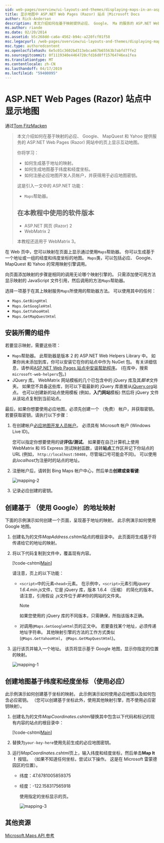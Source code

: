 ```yaml
---
uid: web-pages/overview/ui-layouts-and-themes/displaying-maps-in-an-aspnet-web-pages-site
title: 显示地图中 ASP.NET Web Pages (Razor) 站点 |Microsoft Docs
author: Rick-Anderson
description: 本文介绍如何在基于映射提供必应、 Google、 Ma 的服务的 ASP.NET Web Pages (Razor) 网站中的页面上显示互动地图...
ms.author: riande
ms.date: 02/20/2014
ms.assetid: b5c268dd-ca6a-4562-b94c-a220fcf01f58
msc.legacyurl: /web-pages/overview/ui-layouts-and-themes/displaying-maps-in-an-aspnet-web-pages-site
msc.type: authoredcontent
ms.openlocfilehash: 6e5c01c3602bd313ebca467b65563b7abfd7ffe2
ms.sourcegitcommit: 0f1119340e4464720cfd16d0ff15764746ea1fea
ms.translationtype: MT
ms.contentlocale: zh-CN
ms.lasthandoff: 04/17/2019
ms.locfileid: "59400095"
---
```

# <a name="displaying-maps-in-an-aspnet-web-pages-razor-site"></a>ASP.NET Web Pages (Razor) 站点中显示地图

通过[Tom FitzMacken](https://github.com/tfitzmac)

> 本文介绍如何在基于映射的必应、 Google、 MapQuest 和 Yahoo 提供服务的 ASP.NET Web Pages (Razor) 网站中的页上显示互动地图。
> 
> 你将学习：
> 
> - 如何生成基于地址的映射。
> - 如何生成地图基于纬度和经度坐标。
> - 如何注册必应地图开发人员帐户，并获得用于必应地图密钥。
> 
> 这是引入一文中的 ASP.NET 功能：
> 
> - `Maps`帮助器。
>   
> 
> ## <a name="software-versions-used-in-the-tutorial"></a>在本教程中使用的软件版本
> 
> 
> - ASP.NET 网页 (Razor) 2
> - WebMatrix 2
>   
> 
> 本教程还适用于 WebMatrix 3。


在 Web 页中，您可以映射在页面上显示通过使用`Maps`帮助器。 你可以生成基于一个地址或一组的经度和纬度坐标的地图。 `Maps`类，可以包括必应、 Google、 MapQuest 和 Yahoo 的常用映射引擎调用。

向页面添加映射的步骤是相同的调用无论哪个映射引擎的。 只需添加使可用方法显示映射的 JavaScript 文件引用，然后调用的方法`Maps`帮助器。

选择一项基于在其上映射服务`Maps`所使用的帮助器方法。 可以使用其中的任何：

- `Maps.GetBingHtml`
- `Maps.GetGoogleHtml`
- `Maps.GetYahooHtml`
- `Maps.GetMapQuestHtml`

## <a name="installing-the-pieces-you-need"></a>安装所需的组件

若要显示映射，需要这些项：

- `Maps`帮助器。 此帮助器是版本 2 的 ASP.NET Web Helpers Library 中。 如果你尚未添加到库，你可以安装它在你的站点中作为 NuGet 包。 有关详细信息，请参阅[ASP.NET Web Pages 站点中安装帮助程序](https://go.microsoft.com/fwlink/?LinkId=252372)。 (在库中，搜索`microsoft-web-helpers`包。)
- JQuery 库。 WebMatrix 网站模板的几个已包含中的 jQuery 库及其*脚本*文件夹。 如果您不具备这些库，则可以下载最新的 jQuery 库直接从[jQuery.org](http://jQuery.org)站点。 也可以创建新的站点使用模板 (例如，**入门网站**模板) 然后将 jQuery 文件从该站点复制到当前站点。

最后，如果你想要使用必应地图，必须先创建一个 （免费） 帐户，并获取密钥。 若要获取密钥，请执行以下步骤：

1. 在创建帐户[必应地图开发人员帐户](https://www.microsoft.com/maps/developers/web.aspx)。 必须具有 Microsoft 帐户 (Windows Live ID)。

    您可以指定你想要使用的键**评估/测试**。 如果要在自己计算机上使用 WebMatrix 和 IIS Express 测试映射函数，请转**站点**工作区并记下你站点的 URL (例如， `http://localhost:50408`，尽管端口号可能会不同)。 可以使用此*localhost*为注册时的站点的地址。
2. 注册帐户后，请转到 Bing Maps 帐户中心，然后单击**创建或查看键**:

    ![mapping-2](displaying-maps-in-an-aspnet-web-pages-site/_static/image1.png)
3. 记录必应创建的密钥。

## <a name="creating-a-map-based-on-an-address-using-google"></a>创建基于 （使用 Google） 的地址映射

下面的示例演示如何创建一个页面，呈现基于地址的映射。 此示例演示如何使用 Google 地图。

1. 创建名为的文件*MapAddress.cshtml*站点的根目录中。 此页面将生成基于将传递给它的地址的映射。
2. 将以下代码复制到文件中，覆盖现有内容。

    [!code-cshtml[Main](displaying-maps-in-an-aspnet-web-pages-site/samples/sample1.cshtml)]

    请注意，页上的以下功能：

    - `<script>`中的元素`<head>`元素。 在示例中，`<script>`元素引用*jquery 1.6.4.min.js*文件，它是 jQuery 库，版本 1.6.4 （压缩） 的简化的版本。 请注意，引用假设 *.js*文件位于*脚本*你的网站的文件夹。 

        > [!NOTE]
        > 如果您使用的 jQuery 库的不同版本，只需确保，所指该版本正确。
    - 对调用`@Maps.GetGoogleHtml`页的正文中。 若要查找某个地址，必须传递地址字符串。 其他映射引擎的方法的工作方式类似 (`@Maps.GetYahooHtml`， `@Maps.GetMapQuestHtml`)。
3. 运行该页并输入一个地址。 该页将显示基于 Google 地图，显示你指定的位置的映射。

     ![mapping-1](displaying-maps-in-an-aspnet-web-pages-site/_static/image2.png)

## <a name="creating-a-map-based-on-latitude-and-longitude-coordinates-using-bing"></a>创建地图基于纬度和经度坐标 （使用必应）

此示例演示如何创建基于坐标的映射。 此示例演示如何使用必应地图以及如何包含必应密钥。 （您可以创建基于坐标此外，使用其他映射引擎，而不使用必应密钥映射）。

1. 创建名为的文件*MapCoordinates.cshtml*替换其中包含以下代码和标记的现有内容的站点的根目录中：

    [!code-cshtml[Main](displaying-maps-in-an-aspnet-web-pages-site/samples/sample2.cshtml)]
2. 替换为`your-key-here`使用先前生成的必应地图密钥。
3. 运行*MapCoordinates.cshtml*页上，输入纬度和经度坐标，然后单击**Map It ！** 按钮。 （如果不知道任何坐标，尝试以下操作。 这是在 Microsoft 雷蒙德园区的位置）。

   - 纬度：47.6781005859375
   - 经度：-122.158317565918

     使用指定的坐标显示的页。

     ![mapping-3](displaying-maps-in-an-aspnet-web-pages-site/_static/image3.png)

<a id="Additional_Resources"></a>
## <a name="additional-resources"></a>其他资源


[Microsoft.Maps API 参考](https://msdn.microsoft.com/library/gg427611.aspx)
